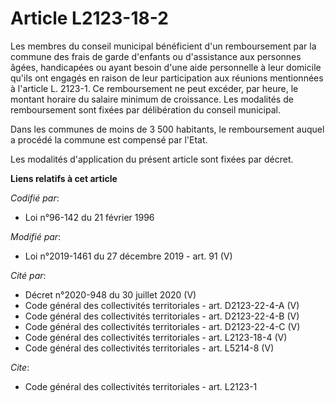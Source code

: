 # Article L2123-18-2

Les membres du conseil municipal bénéficient d'un remboursement par la commune des frais de garde d'enfants ou d'assistance
aux personnes âgées, handicapées ou ayant besoin d'une aide personnelle à leur domicile qu'ils ont engagés en raison de leur
participation aux réunions mentionnées à l'article L. 2123-1. Ce remboursement ne peut excéder, par heure, le montant horaire
du salaire minimum de croissance. Les modalités de remboursement sont fixées par délibération du conseil municipal.

Dans les communes de moins de 3 500 habitants, le remboursement auquel a procédé la commune est compensé par l'Etat.

Les modalités d'application du présent article sont fixées par décret.

**Liens relatifs à cet article**

_Codifié par_:

  - Loi n°96-142 du 21 février 1996

_Modifié par_:

  - Loi n°2019-1461 du 27 décembre 2019 - art. 91 (V)

_Cité par_:

  - Décret n°2020-948 du 30 juillet 2020 (V)
  - Code général des collectivités territoriales - art. D2123-22-4-A (V)
  - Code général des collectivités territoriales - art. D2123-22-4-B (V)
  - Code général des collectivités territoriales - art. D2123-22-4-C (V)
  - Code général des collectivités territoriales - art. L2123-18-4 (V)
  - Code général des collectivités territoriales - art. L5214-8 (V)

_Cite_:

  - Code général des collectivités territoriales - art. L2123-1
